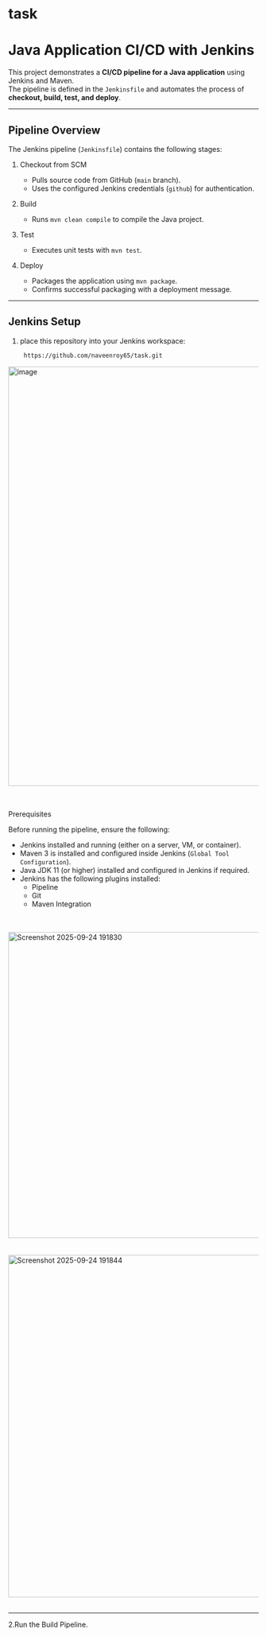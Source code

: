 # task
# Java Application CI/CD with Jenkins

This project demonstrates a **CI/CD pipeline for a Java application** using Jenkins and Maven.  
The pipeline is defined in the `Jenkinsfile` and automates the process of **checkout, build, test, and deploy**.

---

## Pipeline Overview

The Jenkins pipeline (`Jenkinsfile`) contains the following stages:

1. Checkout from SCM  
   - Pulls source code from GitHub (`main` branch).  
   - Uses the configured Jenkins credentials (`github`) for authentication.  

2. Build  
   - Runs `mvn clean compile` to compile the Java project.  

3. Test
   - Executes unit tests with `mvn test`.  

4. Deploy  
   - Packages the application using `mvn package`.  
   - Confirms successful packaging with a deployment message.  

---
## Jenkins Setup

1. place this repository into your Jenkins workspace:  
   ```bash
    https://github.com/naveenroy65/task.git

<img width="1848" height="844" alt="image" src="https://github.com/user-attachments/assets/25fe4163-1444-47f3-ab4f-2d1ad43f3a27" />
<br>
<br>
<br>

 Prerequisites

Before running the pipeline, ensure the following:

- Jenkins installed and running (either on a server, VM, or container).  
- Maven 3 is installed and configured inside Jenkins (`Global Tool Configuration`).  
- Java JDK 11 (or higher) installed and configured in Jenkins if required.  
- Jenkins has the following plugins installed:  
  - Pipeline 
  - Git  
  - Maven Integration 
  <br>
  <br>
<img width="1780" height="616" alt="Screenshot 2025-09-24 191830" src="https://github.com/user-attachments/assets/c9ca3b64-5e9f-497c-be16-a89a216aa133" />
<br>
<br>
<br>
<img width="1616" height="689" alt="Screenshot 2025-09-24 191844" src="https://github.com/user-attachments/assets/9b75d36f-b12a-4c58-aaea-af621d368793" />
<br>
<br>

---

2.Run the Build Pipeline.

